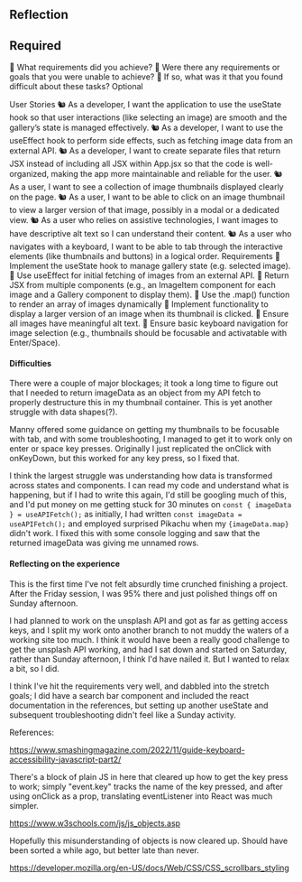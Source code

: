 ## Reflection

## Required

🎯 What requirements did you achieve?
🎯 Were there any requirements or goals that you were unable to achieve?
🎯 If so, what was it that you found difficult about these tasks?
Optional

User Stories
🐿️ As a developer, I want the application to use the useState hook so that user interactions (like selecting an image) are smooth and the gallery’s state is managed effectively.
🐿️ As a developer, I want to use the useEffect hook to perform side effects, such as fetching image data from an external API.
🐿️ As a developer, I want to create separate files that return JSX instead of including all JSX within App.jsx so that the code is well-organized, making the app more maintainable and reliable for the user.
🐿️ As a user, I want to see a collection of image thumbnails displayed clearly on the page.
🐿️ As a user, I want to be able to click on an image thumbnail to view a larger version of that image, possibly in a modal or a dedicated view.
🐿️ As a user who relies on assistive technologies, I want images to have descriptive alt text so I can understand their content.
🐿️ As a user who navigates with a keyboard, I want to be able to tab through the interactive elements (like thumbnails and buttons) in a logical order.
Requirements
🎯 Implement the useState hook to manage gallery state (e.g. selected image).
🎯 Use useEffect for initial fetching of images from an external API.
🎯 Return JSX from multiple components (e.g., an ImageItem component for each image and a Gallery component to display them).
🎯 Use the .map() function to render an array of images dynamically
🎯 Implement functionality to display a larger version of an image when its thumbnail is clicked.
🎯 Ensure all images have meaningful alt text.
🎯 Ensure basic keyboard navigation for image selection (e.g., thumbnails should be focusable and activatable with Enter/Space).

#### Difficulties

There were a couple of major blockages; it took a long time to figure out that I needed to return imageData as an object from my API fetch to properly destructure this in my thumbnail container. This is yet another struggle with data shapes(?).

Manny offered some guidance on getting my thumbnails to be focusable with tab, and with some troubleshooting, I managed to get it to work only on enter or space key presses. Originally I just replicated the onClick with onKeyDown, but this worked for any key press, so I fixed that.

I think the largest struggle was understanding how data is transformed across states and components. I can read my code and understand what is happening, but if I had to write this again, I'd still be googling much of this, and I'd put money on me getting stuck for 30 minutes on
`const { imageData } = useAPIFetch();`
as initially, I had written
`const imageData = useAPIFetch();`
and employed surprised Pikachu when my `{imageData.map}` didn't work. I fixed this with some console logging and saw that the returned imageData was giving me unnamed rows.

#### Reflecting on the experience

This is the first time I've not felt absurdly time crunched finishing a project. After the Friday session, I was 95% there and just polished things off on Sunday afternoon.

I had planned to work on the unsplash API and got as far as getting access keys, and I split my work onto another branch to not muddy the waters of a working site too much.
I think it would have been a really good challenge to get the unsplash API working, and had I sat down and started on Saturday, rather than Sunday afternoon, I think I'd have nailed it. But I wanted to relax a bit, so I did.

I think I've hit the requirements very well, and dabbled into the stretch goals; I did have a search bar component and included the react documentation in the references, but setting up another useState and subsequent troubleshooting didn't feel like a Sunday activity.

References:

https://www.smashingmagazine.com/2022/11/guide-keyboard-accessibility-javascript-part2/

There's a block of plain JS in here that cleared up how to get the key press to work; simply "event.key" tracks the name of the key pressed, and after using onClick as a prop, translating eventListener into React was much simpler.

https://www.w3schools.com/js/js_objects.asp

Hopefully this misunderstanding of objects is now cleared up. Should have been sorted a while ago, but better late than never.

https://developer.mozilla.org/en-US/docs/Web/CSS/CSS_scrollbars_styling
